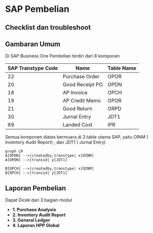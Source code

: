 # SAP Pembelian  
## Checklist dan troubleshoot


## Gambaran Umum

Di SAP Business One Pembelian terdiri dari 8 komponen

|SAP Transtype Code | Name |Table Name |
| ------ | ------| ------|
| 22 | Purchase Order|OPOR|
| 20 | Good Receipt PO|OPDN|
| 18 | AP Invoice|OPCH|
| 19 | AP Credit Memo|OPOR|
| 21 | Good Return|ORPD|
| 30 | Jurnal Entry|JDT1|
| 69 | Landed Cost|IPR|

Semua komponen diatas bermuara di 2 table utama SAP, yaitu OINM ( Inventory Audit Report) , dan JDT1 ( Jurnal Entry)

```mermaid
graph LR
A[OPDN] -->|createdby,transtype| x[OINM]
A[OPDN] -->|transid| y[JDT1]

B[OPCH] -->|createdby,transtype| x[OINM]
B[OPCH] -->|transid| y[JDT1]

```

## Laporan Pembelian 

Dapat Dicek dari 3 bagian modul
* **1. Purchase Analysis**
* **2. Inventory Audit Report**
* **3. General Ledger**
* **4. Laporan HPP Global**


<!--stackedit_data:
eyJoaXN0b3J5IjpbLTE5OTEzNjY3NzgsLTQwNTk0MDc4OCwtMT
A4NTE1MTYzMSwtMTY5MjA4NTUzM119
-->